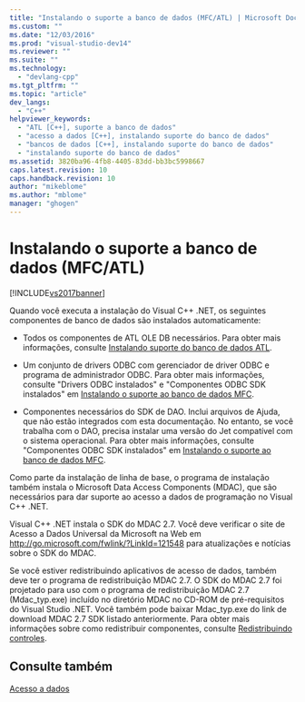 ```yaml
---
title: "Instalando o suporte a banco de dados (MFC/ATL) | Microsoft Docs"
ms.custom: ""
ms.date: "12/03/2016"
ms.prod: "visual-studio-dev14"
ms.reviewer: ""
ms.suite: ""
ms.technology: 
  - "devlang-cpp"
ms.tgt_pltfrm: ""
ms.topic: "article"
dev_langs: 
  - "C++"
helpviewer_keywords: 
  - "ATL [C++], suporte a banco de dados"
  - "acesso a dados [C++], instalando suporte do banco de dados"
  - "bancos de dados [C++], instalando suporte do banco de dados"
  - "instalando suporte do banco de dados"
ms.assetid: 3820ba96-4fb8-4405-83dd-bb3bc5998667
caps.latest.revision: 10
caps.handback.revision: 10
author: "mikeblome"
ms.author: "mblome"
manager: "ghogen"
---
```

# Instalando o suporte a banco de dados (MFC/ATL)
[!INCLUDE[vs2017banner](../assembler/inline/includes/vs2017banner.md)]

Quando você executa a instalação do Visual C\+\+ .NET, os seguintes componentes de banco de dados são instalados automaticamente:  
  
-   Todos os componentes de ATL OLE DB necessários.  Para obter mais informações, consulte [Instalando suporte do banco de dados ATL](../data/installing-atl-database-support.md).  
  
-   Um conjunto de drivers ODBC com gerenciador de driver ODBC e programa de administrador ODBC.  Para obter mais informações, consulte "Drivers ODBC instalados" e "Componentes ODBC SDK instalados" em [Instalando o suporte ao banco de dados MFC](../data/installing-mfc-database-support.md).  
  
-   Componentes necessários do SDK de DAO.  Inclui arquivos de Ajuda, que não estão integrados com esta documentação.  No entanto, se você trabalha com o DAO, precisa instalar uma versão do Jet compatível com o sistema operacional.  Para obter mais informações, consulte "Componentes ODBC SDK instalados" em [Instalando o suporte ao banco de dados MFC](../data/installing-mfc-database-support.md).  
  
 Como parte da instalação de linha de base, o programa de instalação também instala o Microsoft Data Access Components \(MDAC\), que são necessários para dar suporte ao acesso a dados de programação no Visual C\+\+ .NET.  
  
 Visual C\+\+ .NET instala o SDK do MDAC 2.7.  Você deve verificar o site de Acesso a Dados Universal da Microsoft na Web em [http:\/\/go.microsoft.com\/fwlink\/?LinkId\=121548](http://go.microsoft.com/fwlink/?LinkId=121548) para atualizações e notícias sobre o SDK do MDAC.  
  
 Se você estiver redistribuindo aplicativos de acesso de dados, também deve ter o programa de redistribuição MDAC 2.7.  O SDK do MDAC 2.7 foi projetado para uso com o programa de redistribuição MDAC 2.7 \(Mdac\_typ.exe\) incluído no diretório MDAC no CD\-ROM de pré\-requisitos do Visual Studio .NET.  Você também pode baixar Mdac\_typ.exe do link de download MDAC 2.7 SDK listado anteriormente.  Para obter mais informações sobre como redistribuir componentes, consulte [Redistribuindo controles](../Topic/Redistributing%20Controls.md).  
  
## Consulte também  
 [Acesso a dados](../Topic/Data%20Access%20in%20Visual%20C++.md)